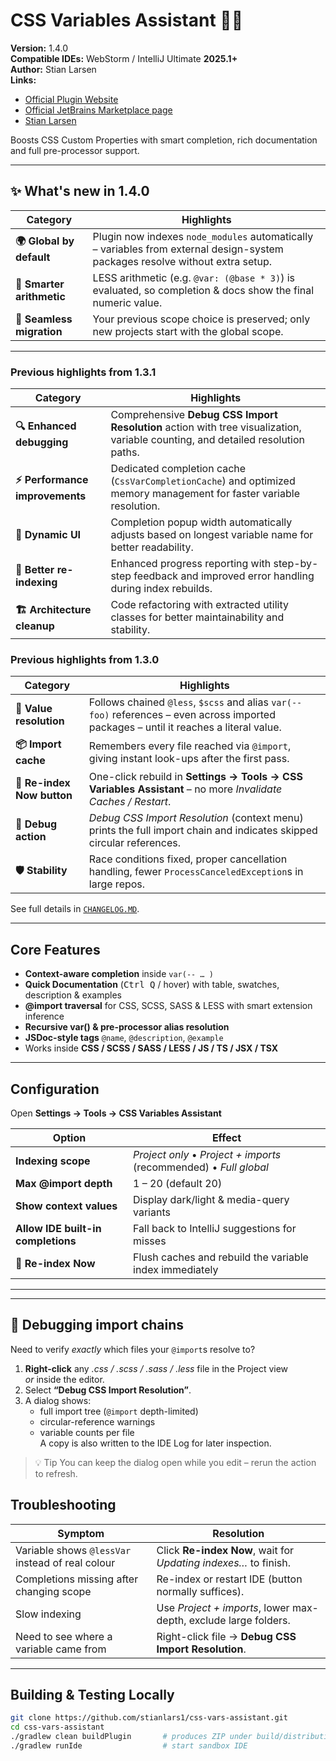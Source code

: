 # CSS Variables Assistant  🔧🎨

**Version:** 1.4.0<br/>
**Compatible IDEs:** WebStorm / IntelliJ Ultimate **2025.1+**<br/>
**Author:** Stian Larsen<br/>
**Links:** 
- [Official Plugin Website](https://www.css-variables-assistant.dev)
- [Official JetBrains Marketplace page](https://plugins.jetbrains.com/plugin/27392-css-variables-assistant)
- [Stian Larsen](https://stianlarsen.com)



Boosts CSS Custom Properties with smart completion, rich documentation and full pre-processor support.

---
## ✨ What's new in 1.4.0

| Category | Highlights                                                                                                                               |
|----------|------------------------------------------------------------------------------------------------------------------------------------------|
| **🌍 Global by default** | Plugin now indexes <code>node_modules</code> automatically – variables from external design-system packages resolve without extra setup. |
| **🧮 Smarter arithmetic** | LESS arithmetic (e.g. <code>@var: (@base * 3)</code>) is evaluated, so completion & docs show the final numeric value.                   |
| **🔄 Seamless migration** | Your previous scope choice is preserved; only new projects start with the global scope.                                                  |
---

### Previous highlights from 1.3.1

| Category | Highlights |
|----------|------------|
| **🔍 Enhanced debugging** | Comprehensive **Debug CSS Import Resolution** action with tree visualization, variable counting, and detailed resolution paths. |
| **⚡ Performance improvements** | Dedicated completion cache (`CssVarCompletionCache`) and optimized memory management for faster variable resolution. |
| **📐 Dynamic UI** | Completion popup width automatically adjusts based on longest variable name for better readability. |
| **🔄 Better re-indexing** | Enhanced progress reporting with step-by-step feedback and improved error handling during index rebuilds. |
| **🏗️ Architecture cleanup** | Code refactoring with extracted utility classes for better maintainability and stability. |

### Previous highlights from 1.3.0

| Category | Highlights |
|----------|------------|
| **🚀 Value resolution** | Follows chained `@less`, `$scss` and alias `var(--foo)` references – even across imported packages – until it reaches a literal value. |
| **📦 Import cache** | Remembers every file reached via `@import`, giving instant look-ups after the first pass. |
| **🔄 Re-index Now button** | One-click rebuild in **Settings → Tools → CSS Variables Assistant** – no more *Invalidate Caches / Restart*. |
| **🧭 Debug action** | *Debug CSS Import Resolution* (context menu) prints the full import chain and indicates skipped circular references. |
| **🛡️ Stability** | Race conditions fixed, proper cancellation handling, fewer `ProcessCanceledException`s in large repos. |

See full details in [`CHANGELOG.MD`](./CHANGELOG.MD).

---

## Core Features

* **Context-aware completion** inside `var(-- … )`
* **Quick Documentation** (<kbd>Ctrl Q</kbd> / hover) with table, swatches, description & examples
* **@import traversal** for CSS, SCSS, SASS & LESS with smart extension inference
* **Recursive var() & pre-processor alias resolution**
* **JSDoc-style tags** `@name`, `@description`, `@example`
* Works inside **CSS / SCSS / SASS / LESS / JS / TS / JSX / TSX**

---

## Configuration

Open **Settings → Tools → CSS Variables Assistant**

| Option | Effect                                                             |
|--------|--------------------------------------------------------------------|
| **Indexing scope** | *Project only* • *Project + imports* (recommended) • *Full global* |
| **Max @import depth** | 1 – 20 (default 20)                                                |
| **Show context values** | Display dark/light & media-query variants                          |
| **Allow IDE built-in completions** | Fall back to IntelliJ suggestions for misses                       |
| **🔄 Re-index Now** | Flush caches and rebuild the variable index immediately            |

---

---

## 🐞 Debugging import chains

Need to verify *exactly* which files your `@import`s resolve to?
1. **Right-click** any *.css / .scss / .sass / .less* file in the Project view <br>
   *or* inside the editor.
2. Select **“Debug CSS Import Resolution”**.
3. A dialog shows:
    * full import tree (`@import` depth-limited)
    * circular-reference warnings
    * variable counts per file  
      A copy is also written to the IDE Log for later inspection.

> 💡 Tip You can keep the dialog open while you edit – rerun the action to refresh.

## Troubleshooting

| Symptom | Resolution |
|---------|------------|
| Variable shows `@lessVar` instead of real colour | Click **Re-index Now**, wait for *Updating indexes…* to finish. |
| Completions missing after changing scope | Re-index or restart IDE (button normally suffices). |
| Slow indexing | Use *Project + imports*, lower max-depth, exclude large folders. |
| Need to see where a variable came from | Right-click file → **Debug CSS Import Resolution**. |

---

## Building & Testing Locally

```bash
git clone https://github.com/stianlars1/css-vars-assistant.git
cd css-vars-assistant
./gradlew clean buildPlugin       # produces ZIP under build/distributions
./gradlew runIde                  # start sandbox IDE
```
